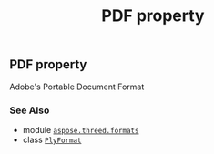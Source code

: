 ﻿---
title: PDF property
second_title: Aspose.3D for Python via .NET API References
description: 
type: docs
weight: 420
url: /aspose.threed.formats/plyformat/pdf/
is_root: false
---

## PDF property


Adobe's Portable Document Format

### See Also
* module [`aspose.threed.formats`](../../)
* class [`PlyFormat`](/3d/python-net/aspose.threed.formats/plyformat)
